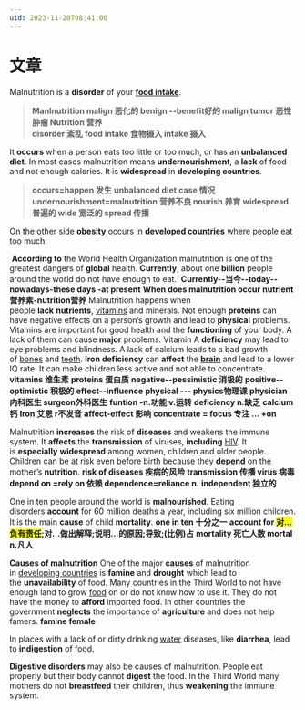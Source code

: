 ```yaml
---
uid: 2023-11-20T08:41:00
---
```

# 文章
Malnutrition is a **disorder** of your [**food intake**](https://www.english-online.at/health_medicine/nutrition/nutrition-how-the-body-uses-food.htm). 
> **Manlnutrition malign 恶化的 benign --benefit好的 malign tumor 恶性肿瘤 Nutrition 营养**  
> **disorder 紊乱**
> **food intake 食物摄入 intake 摄入**

It **occurs** when a person eats too little or too much, or has an **unbalanced diet**. In most cases malnutrition means **undernourishment**, a **lack** of food and not enough calories. It is **widespread** in **developing countries**.
> **occurs=happen 发生**
> **unbalanced diet**
> **case 情况**
> **undernourishment=malnutrition 营养不良 nourish 养育**
> **widespread 普遍的 wide 宽泛的 spread 传播**

 On the other side **obesity** occurs in **developed countries** where people eat too much.
 
  **According to** the World Health Organization malnutrition is one of the greatest dangers of **global** health. **Currently**, about one **billion** people around the world do not have enough to eat.
  **Currently--当今--today--nowadays-these days -at present**
 **When does malnutrition occur**
 **nutrient营养素-nutrition营养**
Malnutrition happens when people **lack** **nutrients**, [vitamins](https://www.english-online.at/health_medicine/vitamins/vitamins%20and%20vitamin-supplements.htm) and minerals. Not enough **proteins** can have negative effects on a person’s growth and lead to **physical** problems. Vitamins are important for good health and the **functioning** of your body. A lack of them can cause **major** problems. Vitamin A **deficiency** may lead to eye problems and blindness. A lack of calcium leads to a bad growth of [bones](https://www.english-online.at/biology/bones/human-bones.htm) and [teeth](https://www.english-online.at/biology/teeth/human-teeth.htm). **Iron deficiency** can **affect** the [**brain**](https://www.english-online.at/biology/human-brain/parts-and-functions-of-the-brain.htm) and lead to a lower IQ rate. It can make children less active and not able to concentrate.
**vitamins 维生素**
**proteins 蛋白质**
**negative--pessimistic 消极的**
**positive--optimistic 积极的**
**effect--influence**
**physical --- physics物理课**
**physician 内科医生 surgeon外科医生**
**funtion -n.功能 v.运转**
**deficiency n.缺乏**
**calcium 钙**
**Iron 艾恩 r不发音**
**affect-effect 影响**
**concentrate = focus   专注  ... +on**

Malnutrition **increases** the risk of **diseases** and weakens the immune system. It **affects** the **transmission** of viruses, **including** [HIV](https://www.english-online.at/health_medicine/aids/growth-causes-of-aids.htm). It is **especially** **widespread** among women, children and older people. Children can be at risk even before birth because they **depend** on the mother’s **nutrition**.
**risk of diseases 疾病的风险**
**transmission 传播  virus 病毒**
**depend on =rely on 依赖 dependence=reliance n.**
**independent 独立的**

One in ten people around the world is **malnourished**. Eating disorders **account** for 60 million deaths a year, including six million children. It is the main **cause** of child **mortality**.
**one in ten 十分之一**
**account for <span style="background:#f9fd04">对...负有责任</span>;对...做出解释;说明...的原因;导致;(比例)占**
**mortality 死亡人数 mortal n.凡人**

**Causes of malnutrition**
One of the major **causes** of malnutrition in [developing countries](https://www.english-online.at/geography/developing-countries/characteristics-of-developing-countries.htm) is **famine** and **drought** which lead to the **unavailability** of food. Many countries in the Third World to not have enough land to grow [food](https://www.english-online.at/health_medicine/nutrition/nutrition-how-the-body-uses-food.htm) on or do not know how to use it. They do not have the money to **afford** imported food. In other countries the government **neglects** the importance of **agriculture** and does not help famers.
**famine female**

In places with a lack of or dirty drinking [water](https://www.english-online.at/geography/water/water-cycle-treatment.htm) diseases, like **diarrhea**, lead to **indigestion** of food.

**Digestive disorders** may also be causes of malnutrition. People eat properly but their body cannot **digest** the food. In the Third World many mothers do not **breastfeed** their children, thus **weakening** the immune system.
